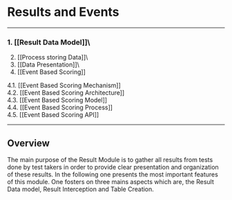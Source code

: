 <!--
author:
    - 'Jérôme Bogaerts'
created_at: '2011-02-01 11:23:29'
updated_at: '2013-03-13 13:09:18'
tags:
    - 'Documentation for core components'
-->

Results and Events
==================

------------------------------------------------------------------------

### 1. [[Result Data Model]]\
2. [[Process storing Data]]\
3. [[Data Presentation]]\
4. [[Event Based Scoring]]

4.1. [[Event Based Scoring Mechanism]]\
4.2. [[Event Based Scoring Architecture]]\
4.3. [[Event Based Scoring Model]]\
4.4. [[Event Based Scoring Process]]\
4.5. [[Event Based Scoring API]]

------------------------------------------------------------------------

Overview
--------

The main purpose of the Result Module is to gather all results from tests done by test takers in order to provide clear presentation and organization of these results. In the following one presents the most important features of this module. One fosters on three mains aspects which are, the Result Data model, Result Interception and Table Creation.


